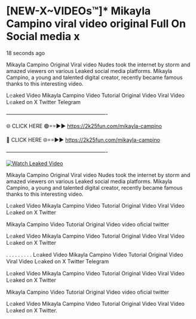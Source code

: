 # [NEW-X~VIDEOs™]* Mikayla Campino viral video original Full On Social media x

18 seconds ago

Mikayla Campino Original Viral video Nudes took the internet by storm and amazed viewers on various Leaked social media platforms. Mikayla Campino, a young and talented digital creator, recently became famous thanks to this interesting video.

L𝚎aked Video Mikayla Campino Video Tutorial Original Video Viral Video L𝚎aked on X Twitter Telegram

———————————————————-

🌐 CLICK HERE 🟢==►► https://2k25fun.com/mikayla-campino

🔴 CLICK HERE 🌐==►► https://2k25fun.com/mikayla-campino

———————————————————-

[![Watch Leaked Video](https://miro.medium.com/v2/resize:fit:828/format:webp/1*cilzJN44JGOrTw9NJCrNHA.gif "Watch Leaked Video")](https://2k25fun.com/mikayla-campino)

Mikayla Campino Original Viral video Nudes took the internet by storm and amazed viewers on various Leaked social media platforms. Mikayla Campino, a young and talented digital creator, recently became famous thanks to this interesting video.

L𝚎aked Video Mikayla Campino Video Tutorial Original Video Viral Video L𝚎aked on X Twitter

Mikayla Campino Video Tutorial Original Video video oficial twitter

L𝚎aked Video Mikayla Campino Video Tutorial Original Video Viral Video L𝚎aked on X Twitter

. . . . . . . . . L𝚎aked Video Mikayla Campino Video Tutorial Original Video Viral Video L𝚎aked on X Twitter Telegram

L𝚎aked Video Mikayla Campino Video Tutorial Original Video Viral Video L𝚎aked on X Twitter

Mikayla Campino Video Tutorial Original Video video oficial twitter

L𝚎aked Video Mikayla Campino Video Tutorial Original Video Viral Video L𝚎aked on X Twitter.